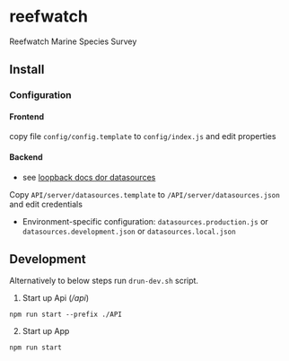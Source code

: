 # reefwatch

Reefwatch Marine Species Survey

## Install

### Configuration

#### Frontend

copy file `config/config.template` to `config/index.js` and edit properties

#### Backend

* see [loopback docs dor datasources](https://loopback.io/doc/en/lb2/datasources.json.html)

Copy `API/server/datasources.template` to `/API/server/datasources.json` and edit credentials

* Environment-specific configuration: `datasources.production.js` or `datasources.development.json` or `datasources.local.json`

## Development

Alternatively to below steps run `drun-dev.sh` script.

1. Start up Api (*/api*)

```
npm run start --prefix ./API
```

2. Start up App

```
npm run start
```


